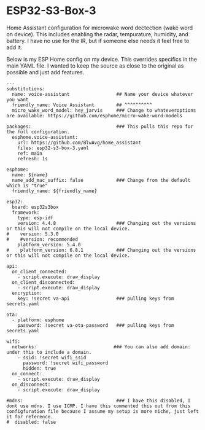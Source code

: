 # ESP32-S3-Box-3 
Home Assistant configuration for microwake word dectection (wake word on device). This includes enabling the radar, tempurature, humidity, and battery. I have no use for the IR, but if someone else needs it feel free to add it.

Below is my ESP Home config on my device. This overrides specifics in the main YAML file. I wanted to keep the source as close to the original as possible and just add features.

```
---
substitutions:
  name: voice-assistant                 ## Name your device whatever you want
  friendly_name: Voice Assistant        ## ^^^^^^^^^^
  micro_wake_word_model: hey_jarvis     ### Change to whateveroptions are available: https://github.com/esphome/micro-wake-word-models 

packages:                               ### This pulls this repo for the full configuration.
  esphome.voice-assistant:
    url: https://github.com/BlwAvg/home_assistant
    files: esp32-s3-box-3.yaml
    ref: main
    refresh: 1s

esphome:
  name: ${name}
  name_add_mac_suffix: false            ### Change from the default which is "true"
  friendly_name: ${friendly_name}

esp32:
  board: esp32s3box
  framework:
    type: esp-idf
    version: 4.4.8                      ### Changing out the versions or this will not compile on the local device.
#    version: 5.3.0
#    #version: recommended
    platform_version: 5.4.0
#    platform_version: 6.8.1            ### Changing out the versions or this will not compile on the local device.

api:
  on_client_connected:
    - script.execute: draw_display
  on_client_disconnected:
    - script.execute: draw_display
  encryption:
    key: !secret va-api                 ### pulling keys from secrets.yaml

ota:
  - platform: esphome
    password: !secret va-ota-password   ### pulling keys from secrets.yaml

wifi:
  networks:                            ### You can also add domain: under this to include a domain.
    - ssid: !secret wifi_ssid
      password: !secret wifi_password
      hidden: true
  on_connect:
    - script.execute: draw_display
  on_disconnect:
    - script.execute: draw_display

#mdns:                                  ### I have this disabled, I dont use mdns. I use ICMP. I have this commented this out from this configfuration file because I assume my setup is more niche, just left it for reference.
#  disabled: false
```
